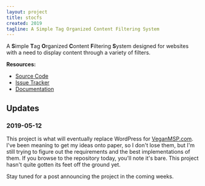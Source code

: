 ```yaml
---
layout: project
title: stocfs
created: 2019
tagline: A Simple Tag Organized Content Filtering System
---
```


A **S**imple **T**ag **O**rganized **C**ontent **F**iltering **S**ystem
designed for websites with a need to display content through a variety of
filters.

**Resources:**

* [Source Code][git]
* [Issue Tracker][todo]
* [Documentation][man]

## Updates

### 2019-05-12

This project is what will eventually replace WordPress for 
[VeganMSP.com]. I've been meaning to get my ideas onto paper, so I don't
lose them, but I'm still trying to figure out the requirements and the
best implementations of them. If you browse to the repository today,
you'll note it's bare. This project hasn't quite gotten its feet off the
ground yet.

Stay tuned for a post announcing the project in the coming weeks.

[git]:https://git.sr.ht/~mjorgensen/stocfs
[todo]:https://todo.sr.ht/~mjorgensen/stocfs
[man]:https://man.sr.ht/~mjorgensen/stocfs
[VeganMSP.com]: https://veganmsp.com